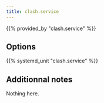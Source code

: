 ```yaml
---
title: clash.service
---
```


{{% provided_by "clash.service" %}}

## Options

{{% systemd_unit "clash.service" %}}

## Additionnal notes

Nothing here.